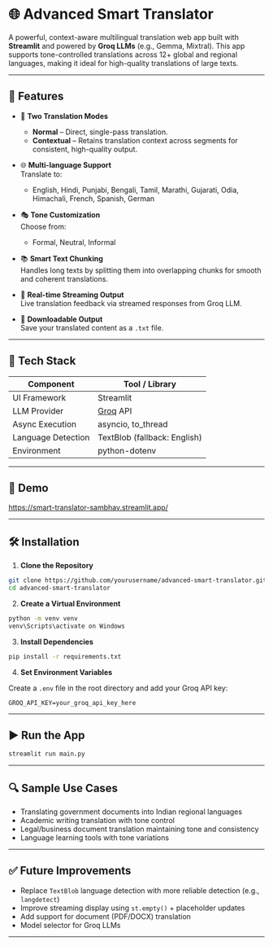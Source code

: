 

# 🌐 Advanced Smart Translator

A powerful, context-aware multilingual translation web app built with **Streamlit** and powered by **Groq LLMs** (e.g., Gemma, Mixtral). This app supports tone-controlled translations across 12+ global and regional languages, making it ideal for high-quality translations of large texts.

---

## 🚀 Features

- 🔁 **Two Translation Modes**  
  - **Normal** – Direct, single-pass translation.  
  - **Contextual** – Retains translation context across segments for consistent, high-quality output.

- 🌐 **Multi-language Support**  
  Translate to:
  - English, Hindi, Punjabi, Bengali, Tamil, Marathi, Gujarati, Odia, Himachali, French, Spanish, German

- 🎭 **Tone Customization**  
  Choose from:
  - Formal, Neutral, Informal

- 📚 **Smart Text Chunking**  
  Handles long texts by splitting them into overlapping chunks for smooth and coherent translations.

- 🔄 **Real-time Streaming Output**  
  Live translation feedback via streamed responses from Groq LLM.

- 💾 **Downloadable Output**  
  Save your translated content as a `.txt` file.

---

## 🧰 Tech Stack

| Component      | Tool / Library      |
|----------------|---------------------|
| UI Framework   | Streamlit           |
| LLM Provider   | [Groq](https://groq.com/) API |
| Async Execution| asyncio, to_thread  |
| Language Detection | TextBlob (fallback: English) |
| Environment    | python-dotenv       |

---
## 📸 Demo 

https://smart-translator-sambhav.streamlit.app/

---


## 🛠️ Installation

1. **Clone the Repository**

```bash
git clone https://github.com/yourusername/advanced-smart-translator.git
cd advanced-smart-translator
````

2. **Create a Virtual Environment**

```bash
python -m venv venv
venv\Scripts\activate on Windows
```

3. **Install Dependencies**

```bash
pip install -r requirements.txt
```

4. **Set Environment Variables**

Create a `.env` file in the root directory and add your Groq API key:

```
GROQ_API_KEY=your_groq_api_key_here
```

---

## ▶️ Run the App

```bash
streamlit run main.py
```

---


## 🔍 Sample Use Cases

* Translating government documents into Indian regional languages
* Academic writing translation with tone control
* Legal/business document translation maintaining tone and consistency
* Language learning tools with tone variations

---

## ✅ Future Improvements

* Replace `TextBlob` language detection with more reliable detection (e.g., `langdetect`)
* Improve streaming display using `st.empty()` + placeholder updates
* Add support for document (PDF/DOCX) translation
* Model selector for Groq LLMs

---
